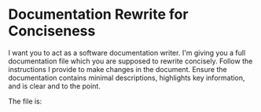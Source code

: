 # Documentation Rewrite for Conciseness

I want you to act as a software documentation writer. I'm giving you a full
documentation file which you are supposed to rewrite concisely. Follow the
instructions I provide to make changes in the document. Ensure the
documentation contains minimal descriptions, highlights key information, and is
clear and to the point.

The file is:
